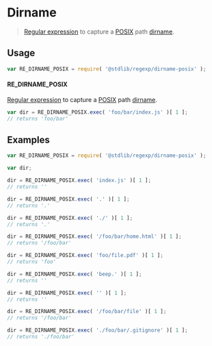 # Dirname

> [Regular expression][regexp] to capture a [POSIX][posix] path [dirname][dirname].


<section class="usage">

## Usage

``` javascript
var RE_DIRNAME_POSIX = require( '@stdlib/regexp/dirname-posix' );
```

#### RE_DIRNAME_POSIX

[Regular expression][regexp] to capture a [POSIX][posix] path [dirname][dirname]. 

``` javascript
var dir = RE_DIRNAME_POSIX.exec( 'foo/bar/index.js' )[ 1 ];
// returns 'foo/bar'
```

</section>

<!-- /.usage -->


<section class="examples">

## Examples

``` javascript
var RE_DIRNAME_POSIX = require( '@stdlib/regexp/dirname-posix' );

var dir;

dir = RE_DIRNAME_POSIX.exec( 'index.js' )[ 1 ];
// returns ''

dir = RE_DIRNAME_POSIX.exec( '.' )[ 1 ];
// returns '.'

dir = RE_DIRNAME_POSIX.exec( './' )[ 1 ];
// returns '.'

dir = RE_DIRNAME_POSIX.exec( '/foo/bar/home.html' )[ 1 ];
// returns '/foo/bar'

dir = RE_DIRNAME_POSIX.exec( 'foo/file.pdf' )[ 1 ];
// returns 'foo'

dir = RE_DIRNAME_POSIX.exec( 'beep.' )[ 1 ];
// returns ''

dir = RE_DIRNAME_POSIX.exec( '' )[ 1 ];
// returns ''

dir = RE_DIRNAME_POSIX.exec( '/foo/bar/file' )[ 1 ];
// returns '/foo/bar'

dir = RE_DIRNAME_POSIX.exec( './foo/bar/.gitignore' )[ 1 ];
// returns './foo/bar'
```

</section>

<!-- /.examples -->


<section class="links">

[regexp]: https://developer.mozilla.org/en-US/docs/Web/JavaScript/Guide/Regular_Expressions
[posix]: https://en.wikipedia.org/wiki/POSIX
[dirname]: https://en.wikipedia.org/wiki/Dirname

</section>

<!-- /.links -->
